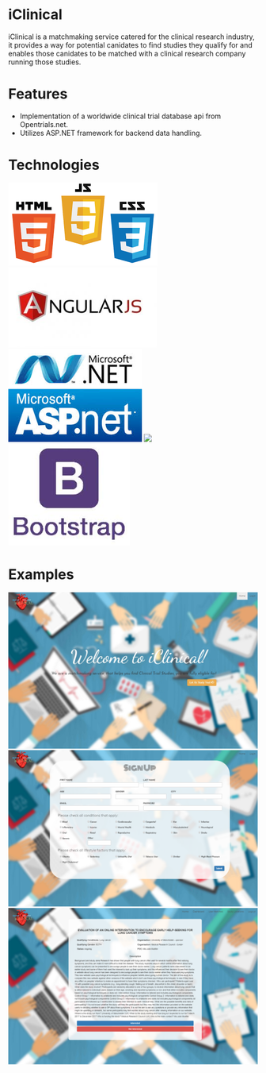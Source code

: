 # iClinical
iClinical is a matchmaking service catered for the clinical research industry, it provides a way for potential canidates to find studies they qualify for and enables those canidates to be matched with a clinical research company running those studies. 


# Features 
- Implementation of a worldwide clinical trial database api from Opentrials.net.
- Utilizes ASP.NET framework for backend data handling.

# Technologies
![](images/stack.png)
	![](images/angularjs.jpg)
	![](images/images.jpg)
	![](images/c#.png)
	![](images/bootstrap.jpg)

	

# Examples
  ![](images/iclinicalHome.jpg)
	![](images/studyform.png)
	![](images/screenshot.png)                                       